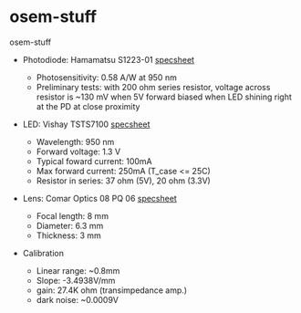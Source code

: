 # osem-stuff
osem-stuff

* Photodiode: Hamamatsu S1223-01 [specsheet](https://www.hamamatsu.com/resources/pdf/ssd/s1223_series_kpin1050e.pdf)
  * Photosensitivity: 0.58 A/W at 950 nm
  * Preliminary tests: with 200 ohm series resistor, voltage across resistor is ~130 mV when 5V forward biased when LED shining right at the PD at close proximity
 
* LED: Vishay TSTS7100 [specsheet](https://www.vishay.com/docs/81047/tsts7100.pdf)
  * Wavelength: 950 nm
  * Forward voltage: 1.3 V
  * Typical foward current: 100mA
  * Max forward current: 250mA (T_case <= 25C)
  * Resistor in series: 37 ohm (5V), 20 ohm (3.3V)

* Lens: Comar Optics  08 PQ 06 [specsheet](https://www.comaroptics.com/pdf/08%c2%a0PQ%c2%a006.pdf)
  * Focal length: 8 mm
  * Diameter: 6.3 mm
  * Thickness: 3 mm

* Calibration
  * Linear range: ~0.8mm
  * Slope: -3.4938V/mm 
  * gain: 27.4K ohm (transimpedance amp.)
  * dark noise: ~0.0009V
